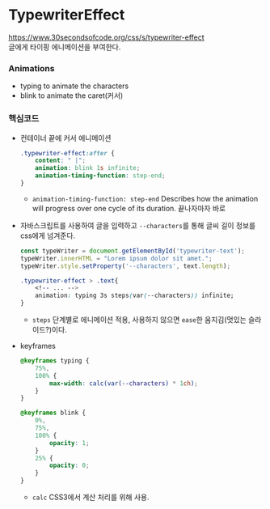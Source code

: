 # TypewriterEffect
https://www.30secondsofcode.org/css/s/typewriter-effect   
글에게 타이핑 에니메이션을 부여한다.

### Animations
- typing to animate the characters
- blink to animate the caret(커서)

### 핵심코드
- 컨테이너 끝에 커서 에니메이션
    ```css
    .typewriter-effect:after {
        content: " |";
        animation: blink 1s infinite;
        animation-timing-function: step-end;
    }
    ```
    - `animation-timing-function: step-end` Describes how the animation will progress over one cycle of its duration. 끝나자마자 바로

- 자바스크립트를 사용하여 글을 입력하고 `--characters`를 통해 글씨 길이 정보를 css에게 넘겨준다.
    ```js
    const typeWriter = document.getElementById('typewriter-text');
    typeWriter.innerHTML = "Lorem ipsum dolor sit amet.";
    typeWriter.style.setProperty('--characters', text.length);
    ```

    ```css
    .typewriter-effect > .text{
        <!-- ... -->
        animation: typing 3s steps(var(--characters)) infinite;
    }
    ```
    - `steps` 단계별로 에니메이션 적용, 사용하지 않으면 `ease`한 움지김(멋있는 슬라이드?)이다.

- keyframes
    ```css
    @keyframes typing {
        75%,
        100% {
            max-width: calc(var(--characters) * 1ch);
        }
    }

    @keyframes blink {
        0%,
        75%,
        100% {
            opacity: 1;
        }
        25% {
            opacity: 0;
        }
    }
    ```
    - `calc` CSS3에서 계산 처리를 위해 사용. 
    